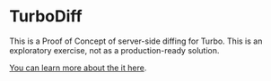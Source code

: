 # TurboDiff

This is a Proof of Concept of server-side diffing for Turbo. This is an exploratory exercise, not as a production-ready solution.

[You can learn more about the it here](#).
